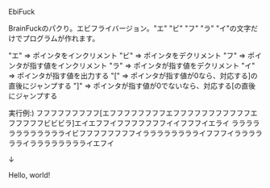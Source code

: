 EbiFuck

BrainFuckのパクり。エビフライバージョン。"エ" "ビ" "フ" "ラ" "イ"の文字だけでプログラムが作れます。

"エ" => ポインタをインクリメント
"ビ" => ポインタをデクリメント
"フ" => ポインタが指す値をインクリメント
"ラ" => ポインタが指す値をデクリメント
"イ" => ポインタが指す値を出力する
"[" => ポインタが指す値が0なら、対応する]の直後にジャンプする
"]" => ポインタが指す値が0でないなら、対応する[の直後にジャンプする

実行例:)
フフフフフフフフフ[エフフフフフフフフエフフフフフフフフフフフエフフフフフビビビラ]エイエフフイフフフフフフフイイフフフイエライ
ラララララララララララライビフフフフフフフフイラララララララライフフフイラララララライラララララララライエフイ

↓

Hello, world!